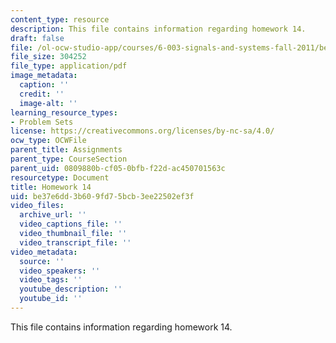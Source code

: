```yaml
---
content_type: resource
description: This file contains information regarding homework 14.
draft: false
file: /ol-ocw-studio-app/courses/6-003-signals-and-systems-fall-2011/be37e6dd3b609fd75bcb3ee22502ef3f_MIT6_003F11_hw14.pdf
file_size: 304252
file_type: application/pdf
image_metadata:
  caption: ''
  credit: ''
  image-alt: ''
learning_resource_types:
- Problem Sets
license: https://creativecommons.org/licenses/by-nc-sa/4.0/
ocw_type: OCWFile
parent_title: Assignments
parent_type: CourseSection
parent_uid: 0809880b-cf05-0bfb-f22d-ac450701563c
resourcetype: Document
title: Homework 14
uid: be37e6dd-3b60-9fd7-5bcb-3ee22502ef3f
video_files:
  archive_url: ''
  video_captions_file: ''
  video_thumbnail_file: ''
  video_transcript_file: ''
video_metadata:
  source: ''
  video_speakers: ''
  video_tags: ''
  youtube_description: ''
  youtube_id: ''
---
```

This file contains information regarding homework 14.